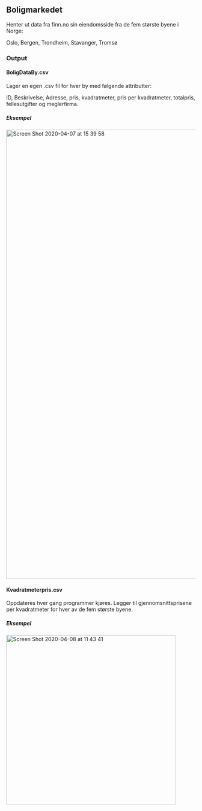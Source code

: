 ## Boligmarkedet
Henter ut data fra finn.no sin eiendomsside fra de fem største byene i Norge:

Oslo, Bergen, Trondheim, Stavanger, Tromsø

### Output

#### BoligDataBy.csv
Lager en egen .csv fil for hver by med følgende attributter:

ID, Beskrivelse, Adresse, pris, kvadratmeter, pris per kvadratmeter, totalpris, fellesutgifter og meglerfirma.

#####  Eksempel
<img width="1193" alt="Screen Shot 2020-04-07 at 15 39 58" src="https://user-images.githubusercontent.com/60741787/78676249-793be100-78e6-11ea-9752-c7c53c493257.png">

#### Kvadratmeterpris.csv
Oppdateres hver gang programmer kjøres. Legger til gjennomsnittsprisene per kvadratmeter for hver av de fem største byene. 
##### Eksempel
<img width="450" alt="Screen Shot 2020-04-08 at 11 43 41" src="https://user-images.githubusercontent.com/60741787/78770267-9fb55700-798e-11ea-9388-ac9f928ce5c5.png">

